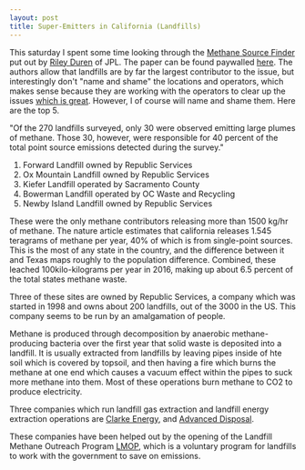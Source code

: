 ```yaml
---
layout: post
title: Super-Emitters in California (Landfills)
---
```


This saturday I spent some time looking through the [Methane Source Finder](https://methane.jpl.nasa.gov) put out by [Riley Duren](https://www.linkedin.com/in/riley-duren-a4950a16/) of JPL. The paper can be found paywalled [here](https://www.nature.com/articles/s41586-019-1720-3). The authors allow that landfills are by far the largest contributor to the issue, but interestingly don't "name and shame" the locations and operators, which makes sense because they are working with the operators to clear up the issues [which is great](https://photojournal.jpl.nasa.gov/catalog/PIA22467). However, I of course will name and shame them. Here are the top 5. 

"Of the 270 landfills surveyed, only 30 were observed emitting large plumes of methane. Those 30, however, were responsible for 40 percent of the total point source emissions detected during the survey."

1. Forward Landfill owned by Republic Services
2. Ox Mountain Landfill owned by Republic Services
3. Kiefer Landfill operated by Sacramento County
4. Bowerman Landfill operated by OC Waste and Recycling
5. Newby Island Landfill owned by Republic Services

These were the only methane contributors releasing more than 1500 kg/hr of methane. The nature article estimates that california releases 1.545 teragrams of methane per year, 40% of which is from single-point sources. This is the most of any state in the country, and the difference between it and Texas maps roughly to the population difference. Combined, these leached 100kilo-kilograms per year in 2016, making up about 6.5 percent of the total states methane waste. 

Three of these sites are owned by Republic Services, a company which was started in 1998 and owns about 200 landfills, out of the 3000 in the US. This company seems to be run by an amalgamation of people. 

Methane is produced through decomposition by anaerobic methane-producing bacteria over the first year that solid waste is deposited into a landfill. It is usually extracted from landfills by leaving pipes inside of hte soil which is covered by topsoil, and then having a fire which burns the methane at one end which causes a vacuum effect within the pipes to suck more methane into them. Most of these operations burn methane to CO2 to produce electricity. 

Three companies which run landfill gas extraction and landfill energy extraction operations are [Clarke Energy](https://www.clarke-energy.com/landfill-gas/), and [Advanced Disposal](https://www.advanceddisposal.com/for-mother-earth/education-zone/landfill-gas-to-energy.aspx). 

These companies have been helped out by the opening of the Landfill Methane Outreach Program [LMOP](https://www.epa.gov/lmop), which is a voluntary program for landfills to work with the government to save on emissions. 
